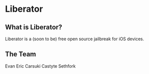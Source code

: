 # Liberator
## What is Liberator?
Liberator is a (soon to be) free open source jailbreak for iOS devices.
## The Team
Evan
Eric
Carsuki
Castyte
Sethfork
